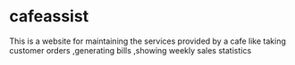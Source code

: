 # cafeassist
This is a website for maintaining the services provided by a cafe like taking customer orders ,generating bills ,showing weekly sales statistics 
